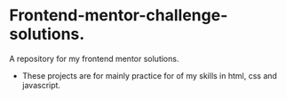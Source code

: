 # Frontend-mentor-challenge-solutions.
A repository for my frontend mentor solutions.
- These projects are for mainly practice for of my skills in html, css and javascript.

